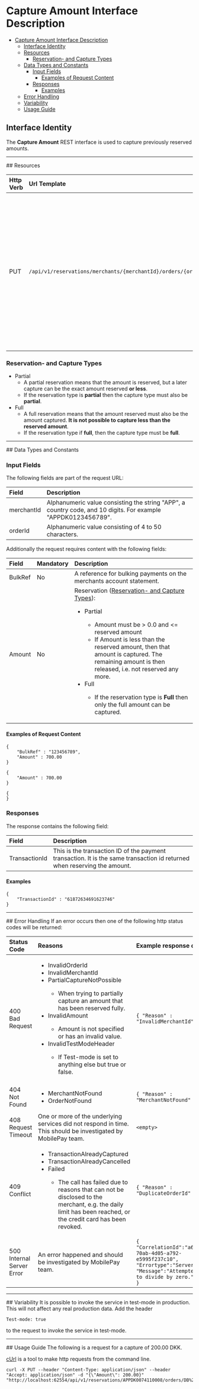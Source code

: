 # Capture Amount Interface Description

<!-- TOC depthFrom:1 depthTo:6 withLinks:1 updateOnSave:1 orderedList:0 -->

- [Capture Amount Interface Description](#capture-amount-interface-description)
	- [Interface Identity](#interface-identity)
	- [Resources](#resources)
		- [Reservation- and Capture Types](#reservation-and-capture-types)
	- [Data Types and Constants](#data-types-and-constants)
		- [Input Fields](#input-fields)
			- [Examples of Request Content](#examples-of-request-content)
		- [Responses](#responses)
			- [Examples](#examples)
	- [Error Handling](#error-handling)
	- [Variability](#variability)
	- [Usage Guide](#usage-guide)

<!-- /TOC -->

## Interface Identity
The **Capture Amount** REST interface is used to capture previously reserved amounts.

<hr>
## Resources

| Http Verb | Url Template                                                   | Description                                                                                                                                                                                                                                                                                                                                                 |
|:----------|:---------------------------------------------------------------|:------------------------------------------------------------------------------------------------------------------------------------------------------------------------------------------------------------------------------------------------------------------------------------------------------------------------------------------------------------|
| PUT       | `/api/v1/reservations/merchants/{merchantId}/orders/{orderId}` | Captures the transaction, i.e. carries out the actual payment. <br><br>It is important to know which capture type to use, since it must match the reservation type. See Reservation- and Capture Types for further information. |

### Reservation- and Capture Types

*   Partial
    *   A partial reservation means that the amount is reserved, but a later capture can be the exact amount reserved __or less__.
    *   If the reservation type is __partial__ then the capture type must also be __partial__.
*   Full
    *   A full reservation means that the amount reserved must also be the amount captured. __It is not possible to capture less than the reserved amount__.
    *   If the reservation type if __full__, then the capture type must be __full__.

<hr>
## Data Types and Constants

### Input Fields
The following fields are part of the request URL:

| Field      | Description                                                                                                   |
|:-----------|:--------------------------------------------------------------------------------------------------------------|
| merchantId | Alphanumeric value consisting the string "APP", a country code, and 10 digits. For example "APPDK0123456789". |
| orderId    | Alphanumeric value consisting of 4 to 50 characters.                                                          |

Additionally the request requires content with the following fields:

| Field   | Mandatory | Description                                                                                                                                                                                                                                                                                                                                                                                                                                 |
|:--------|:----------|:--------------------------------------------------------------------------------------------------------------------------------------------------------------------------------------------------------------------------------------------------------------------------------------------------------------------------------------------------------------------------------------------------------------------------------------------|
| BulkRef | No        | A reference for bulking payments on the merchants account statement.                                                                                                                                                                                                                                                                                                                                                                        |
| Amount  | No        | Reservation ([Reservation- and Capture Types](#reservation-and-capture-types)):<br><ul><li>Partial</li><ul><li>Amount must be > 0.0 and <= reserved amount</li><li>If Amount is less than the reserved amount, then that amount is captured. The remaining amount is then released, i.e. not reserved any more.</li></ul><li>Full</li><ul><li>If the reservation type is __Full__ then only the full amount can be captured.</li></ul></ul> |

#### Examples of Request Content

```
{
    "BulkRef" : "123456789",
    "Amount" : 700.00
}
```
```
{
    "Amount" : 700.00
}
```
```
{
}
```
### Responses
The response contains the following field:

| Field         | Description                                                                                                              |
|:--------------|:-------------------------------------------------------------------------------------------------------------------------|
| TransactionId | This is the transaction ID of the payment transaction. It is the same transaction id returned when reserving the amount. |

#### Examples
```
{
    "TransactionId" : "61872634691623746"
}
```

<hr>
## Error Handling
If an error occurs then one of the following http status codes will be returned:

| Status Code               | Reasons                                                                                                                                                                                                                                                                                                                                                                               | Example response content                                                                                                                                 |
|:--------------------------|:--------------------------------------------------------------------------------------------------------------------------------------------------------------------------------------------------------------------------------------------------------------------------------------------------------------------------------------------------------------------------------------|:---------------------------------------------------------------------------------------------------------------------------------------------------------|
| 400 Bad Request           | <ul><li>InvalidOrderId</li><li>InvalidMerchantId</li><li>PartialCaptureNotPossible</li><ul><li>When trying to partially capture an amount that has been reserved fully.</li></ul><li>InvalidAmount</li><ul><li>Amount is not specified or has an invalid value.</li></ul><li>InvalidTestModeHeader</li><ul><li>If Test-mode is set to anything else but true or false.</li></ul></ul> | `{ "Reason" : "InvalidMerchantId" }`                                                                                                                     |
| 404 Not Found             | <ul><li>MerchantNotFound</li><li>OrderNotFound</li></ul>                                                                                                                                                                                                                                                                                                                              | `{ "Reason" : "MerchantNotFound" }`                                                                                                                      |
| 408 Request Timeout       | One or more of the underlying services did not respond in time. This should be investigated by MobilePay team.                                                                                                                                                                                                                                                                         | `<empty>`                                                                                                                                                |
| 409 Conflict              | <ul><li>TransactionAlreadyCaptured</li><li>TransactionAlreadyCancelled</li><li>Failed</li><ul><li>The call has failed due to reasons that can not be disclosed to the merchant, e.g. the daily limit has been reached, or the credit card has been revoked.</li></ul></ul>                                                                                                            | `{ "Reason" : "DuplicateOrderId" }`                                                                                                                      |
| 500 Internal Server Error | An error happened and should be investigated by MobilePay team.                                                                                                                                                                                                                                                                                                                          | <code>{<br>"CorrelationId":"a658ab24-70ab-4d05-a792-e5995f237c10",<br>"Errortype":"ServerError",<br>"Message":"Attempted to divide by zero."<br>}</code> |


<hr>
## Variability
It is possible to invoke the service in test-mode in production. This will not affect any real production data.
Add the header

    Test-mode: true

to the request to invoke the service in test-mode.

<hr>
## Usage Guide
The following is a request for a capture of 200.00 DKK.

[cUrl](https://curl.haxx.se/) is a tool to make http requests from the command line.

	curl -X PUT --header "Content-Type: application/json" --header "Accept: application/json" -d "{\"Amount\": 200.00}" "http://localhost:62554/api/v1/reservations/APPDK0074110008/orders/DB%20TESTING%202015060908
